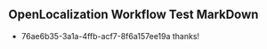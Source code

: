 ## OpenLocalization Workflow Test MarkDown
* 76ae6b35-3a1a-4ffb-acf7-8f6a157ee19a thanks!

<!--HONumber=Oct16_HO4-->



